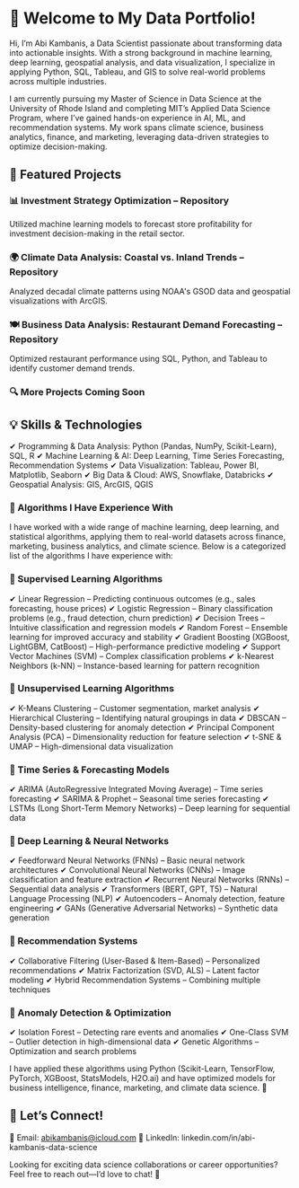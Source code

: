 # **👋 Welcome to My Data Portfolio!**
Hi, I’m Abi Kambanis, a Data Scientist passionate about transforming data into actionable insights. With a strong background in machine learning, deep learning, geospatial analysis, and data visualization, I specialize in applying Python, SQL, Tableau, and GIS to solve real-world problems across multiple industries.

I am currently pursuing my Master of Science in Data Science at the University of Rhode Island and completing MIT’s Applied Data Science Program, where I’ve gained hands-on experience in AI, ML, and recommendation systems. My work spans climate science, business analytics, finance, and marketing, leveraging data-driven strategies to optimize decision-making.

## **📌 Featured Projects**
### **📊 Investment Strategy Optimization – Repository**
Utilized machine learning models to forecast store profitability for investment decision-making in the retail sector.

### **🌍 Climate Data Analysis: Coastal vs. Inland Trends – Repository**
Analyzed decadal climate patterns using NOAA's GSOD data and geospatial visualizations with ArcGIS.

### **🍽 Business Data Analysis: Restaurant Demand Forecasting – Repository**
Optimized restaurant performance using SQL, Python, and Tableau to identify customer demand trends.

### **🔍 More Projects Coming Soon**

## **💡 Skills & Technologies**
✔ Programming & Data Analysis: Python (Pandas, NumPy, Scikit-Learn), SQL, R
✔ Machine Learning & AI: Deep Learning, Time Series Forecasting, Recommendation Systems
✔ Data Visualization: Tableau, Power BI, Matplotlib, Seaborn
✔ Big Data & Cloud: AWS, Snowflake, Databricks
✔ Geospatial Analysis: GIS, ArcGIS, QGIS

### **📌 Algorithms I Have Experience With**
I have worked with a wide range of machine learning, deep learning, and statistical algorithms, applying them to real-world datasets across finance, marketing, business analytics, and climate science. Below is a categorized list of the algorithms I have experience with:

### **🔹 Supervised Learning Algorithms**
✔ Linear Regression – Predicting continuous outcomes (e.g., sales forecasting, house prices)
✔ Logistic Regression – Binary classification problems (e.g., fraud detection, churn prediction)
✔ Decision Trees – Intuitive classification and regression models
✔ Random Forest – Ensemble learning for improved accuracy and stability
✔ Gradient Boosting (XGBoost, LightGBM, CatBoost) – High-performance predictive modeling
✔ Support Vector Machines (SVM) – Complex classification problems
✔ k-Nearest Neighbors (k-NN) – Instance-based learning for pattern recognition

### **🔹 Unsupervised Learning Algorithms**
✔ K-Means Clustering – Customer segmentation, market analysis
✔ Hierarchical Clustering – Identifying natural groupings in data
✔ DBSCAN – Density-based clustering for anomaly detection
✔ Principal Component Analysis (PCA) – Dimensionality reduction for feature selection
✔ t-SNE & UMAP – High-dimensional data visualization

### **🔹 Time Series & Forecasting Models**
✔ ARIMA (AutoRegressive Integrated Moving Average) – Time series forecasting
✔ SARIMA & Prophet – Seasonal time series forecasting
✔ LSTMs (Long Short-Term Memory Networks) – Deep learning for sequential data

### **🔹 Deep Learning & Neural Networks**
✔ Feedforward Neural Networks (FNNs) – Basic neural network architectures
✔ Convolutional Neural Networks (CNNs) – Image classification and feature extraction
✔ Recurrent Neural Networks (RNNs) – Sequential data analysis
✔ Transformers (BERT, GPT, T5) – Natural Language Processing (NLP)
✔ Autoencoders – Anomaly detection, feature engineering
✔ GANs (Generative Adversarial Networks) – Synthetic data generation

### **🔹 Recommendation Systems**
✔ Collaborative Filtering (User-Based & Item-Based) – Personalized recommendations
✔ Matrix Factorization (SVD, ALS) – Latent factor modeling
✔ Hybrid Recommendation Systems – Combining multiple techniques

### **🔹 Anomaly Detection & Optimization**
✔ Isolation Forest – Detecting rare events and anomalies
✔ One-Class SVM – Outlier detection in high-dimensional data
✔ Genetic Algorithms – Optimization and search problems

I have applied these algorithms using Python (Scikit-Learn, TensorFlow, PyTorch, XGBoost, StatsModels, H2O.ai) and have optimized models for business intelligence, finance, marketing, and climate data science. 🚀

## **🚀 Let’s Connect!**
📧 Email: abikambanis@icloud.com
💼 LinkedIn: linkedin.com/in/abi-kambanis-data-science

Looking for exciting data science collaborations or career opportunities? Feel free to reach out—I’d love to chat! 🚀

<!---
aekamban/aekamban is a ✨ special ✨ repository because its `README.md` (this file) appears on your GitHub profile.
You can click the Preview link to take a look at your changes.
--->
